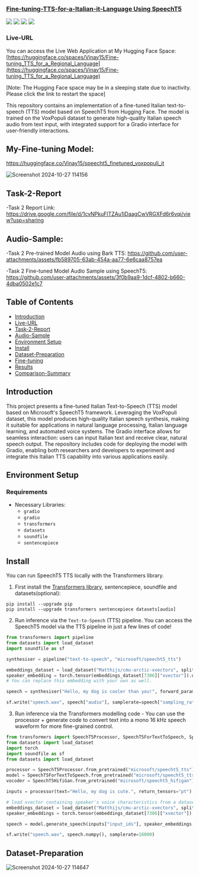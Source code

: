 <h3><a href="">Fine-tuning-TTS-for-a-Italian-it-Language Using SpeechT5</a></h3>
<a href="https://huggingface.co/spaces/Vinay15/Fine-tuning_TTS_for_a_Regional_Language"><img src="https://img.shields.io/badge/Huggingface-yellow"></a>
<a href="https://www.linkedin.com/in/vinay-hipparge/"><img src="https://img.shields.io/badge/-LinkedIn-blue?style=flat-square&logo=Linkedin&logoColor=white&link=https://www.linkedin.com/in/vinay-hipparge/"></a>
<a href="mailto:vinayhipparge15@gmail.com"><img src="https://img.shields.io/badge/Gmail--informational?style=social&logo=gmail"></a>
<a href="https://colab.research.google.com/drive/1xR8fcgUeEQ36fQSaWxRGxYodQ16215pO"><img src="https://img.shields.io/badge/Google-Colab-red"></a>

### Live-URL
You can access the Live Web Application at My Hugging Face Space: [https://huggingface.co/spaces/Vinay15/Fine-tuning_TTS_for_a_Regional_Language](https://huggingface.co/spaces/Vinay15/Fine-tuning_TTS_for_a_Regional_Language)

[Note: The Hugging Face space may be in a sleeping state due to inactivity. Please click the link to restart the space]

This repository contains an implementation of a fine-tuned Italian text-to-speech (TTS) model based on SpeechT5 from Hugging Face. The model is trained on the VoxPopuli dataset to generate high-quality Italian speech audio from text input, with integrated support for a Gradio interface for user-friendly interactions.

## My-Fine-tuning Model:
https://huggingface.co/Vinay15/speecht5_finetuned_voxpopuli_it

![Screenshot 2024-10-27 114156](https://github.com/user-attachments/assets/f67e6a98-fb32-49a9-baf7-0cf56ffc9e3a)

## Task-2-Report
-Task 2 Report Link: https://drive.google.com/file/d/1cvNPkuFlTZAu1iDaagCwVRGXFd6r6vqi/view?usp=sharing

## Audio-Sample:

-Task 2 Pre-trained Model Audio using Bark TTS: https://github.com/user-attachments/assets/fb589705-63ab-454a-aa77-6e6caa8757ea

-Task 2 Fine-tuned Model Audio Sample using SpeechT5: https://github.com/user-attachments/assets/3f0b9aa9-1dcf-4802-b660-4dba0502e1c7

## Table of Contents
- [Introduction](#introduction)
- [Live-URL](#Live-URL)
- [Task-2-Report](#Task-2-Report)
- [Audio-Sample](#Audio-Sample)
- [Environment Setup](#environment-setup)
- [Install](#Install)
- [Dataset-Preparation](#Dataset-Preparation)
- [Fine-tuning](#Fine-tuning)
- [Results](#Results)
- [Comparison-Summary](#Comparison-Summary)

## Introduction

This project presents a fine-tuned Italian Text-to-Speech (TTS) model based on Microsoft's SpeechT5 framework. Leveraging the VoxPopuli dataset, this model produces high-quality Italian speech synthesis, making it suitable for applications in natural language processing, Italian language learning, and automated voice systems. The Gradio interface allows for seamless interaction: users can input Italian text and receive clear, natural speech output. The repository includes code for deploying the model with Gradio, enabling both researchers and developers to experiment and integrate this Italian TTS capability into various applications easily.

## Environment Setup

### Requirements

- Necessary Libraries:
  - `gradio`
  - `gradio`
  - `transformers`
  - `datasets`
  - `soundfile`
  - `sentencepiece`

## Install

You can run SpeechT5 TTS locally with the Transformers library.

1. First install the [Transformers library](https://github.com/huggingface/transformers), sentencepiece, soundfile and datasets(optional):

```
pip install --upgrade pip
pip install --upgrade transformers sentencepiece datasets[audio]
```

2. Run inference via the `Text-to-Speech` (TTS) pipeline. You can access the SpeechT5 model via the TTS pipeline in just a few lines of code!

```python
from transformers import pipeline
from datasets import load_dataset
import soundfile as sf

synthesiser = pipeline("text-to-speech", "microsoft/speecht5_tts")

embeddings_dataset = load_dataset("Matthijs/cmu-arctic-xvectors", split="validation")
speaker_embedding = torch.tensor(embeddings_dataset[7306]["xvector"]).unsqueeze(0)
# You can replace this embedding with your own as well.

speech = synthesiser("Hello, my dog is cooler than you!", forward_params={"speaker_embeddings": speaker_embedding})

sf.write("speech.wav", speech["audio"], samplerate=speech["sampling_rate"])
```

3. Run inference via the Transformers modelling code - You can use the processor + generate code to convert text into a mono 16 kHz speech waveform for more fine-grained control.

```python
from transformers import SpeechT5Processor, SpeechT5ForTextToSpeech, SpeechT5HifiGan
from datasets import load_dataset
import torch
import soundfile as sf
from datasets import load_dataset

processor = SpeechT5Processor.from_pretrained("microsoft/speecht5_tts")
model = SpeechT5ForTextToSpeech.from_pretrained("microsoft/speecht5_tts")
vocoder = SpeechT5HifiGan.from_pretrained("microsoft/speecht5_hifigan")

inputs = processor(text="Hello, my dog is cute.", return_tensors="pt")

# load xvector containing speaker's voice characteristics from a dataset
embeddings_dataset = load_dataset("Matthijs/cmu-arctic-xvectors", split="validation")
speaker_embeddings = torch.tensor(embeddings_dataset[7306]["xvector"]).unsqueeze(0)

speech = model.generate_speech(inputs["input_ids"], speaker_embeddings, vocoder=vocoder)

sf.write("speech.wav", speech.numpy(), samplerate=16000)
```

## Dataset-Preparation

![Screenshot 2024-10-27 114647](https://github.com/user-attachments/assets/6098042d-e5ea-476e-a78e-18386358a498)







